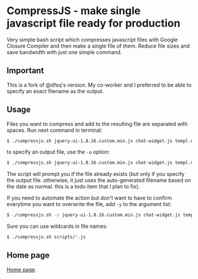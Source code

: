 # CompressJS - make single javascript file ready for production

Very simple bash script which compresses javascript files with Google Closure Compiler and then make a single file of them. Reduce file sizes and save bandwidth with just one simple command.

## Important

This is a fork of @dfsq's version.  My co-worker and I preferred to be able to specify an exact filename as the output.

## Usage

Files you want to compress and add to the resulting file are separated with spaces. Run next command in terminal:

```bash
$ ./compressjs.sh jquery-ui-1.8.16.custom.min.js chat-widget.js templ.min.js
```

to specify an output file, use the `-o` option:

```bash
$ ./compressjs.sh jquery-ui-1.8.16.custom.min.js chat-widget.js templ.min.js -o outputfile.js
```

The script will prompt you if the file already exists (but only if you specify the output file.  otherwise, it just uses the auto-generated filename based on the date as normal.  this is a todo item that I plan to fix).

If you need to automate the action but don't want to have to confirm everytime you want to overwrite the file, add `-y` to the argument list:

```bash
$ ./compressjs.sh -y jquery-ui-1.8.16.custom.min.js chat-widget.js templ.min.js -o outputfile.js
```

Sure you can use wildcards in file names:

```bash
$ ./compressjs.sh scripts/*.js
```

## Home page

[Home page].

[Home page]: http://dfsq.info/site/read/bash-google-closure-compiler
